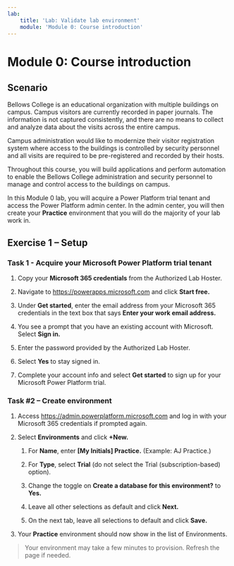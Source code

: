```yaml
---
lab:
    title: 'Lab: Validate lab environment'
    module: 'Module 0: Course introduction'
---
```


# Module 0: Course introduction

## Scenario

Bellows College is an educational organization with multiple buildings on
campus. Campus visitors are currently recorded in paper journals. The
information is not captured consistently, and there are no means to collect and
analyze data about the visits across the entire campus.

Campus administration would like to modernize their visitor registration system
where access to the buildings is controlled by security personnel and all visits
are required to be pre-registered and recorded by their hosts.

Throughout this course, you will build applications and perform automation to
enable the Bellows College administration and security personnel to manage and
control access to the buildings on campus.

In this Module 0 lab, you will acquire a Power Platform trial tenant and access
the Power Platform admin center. In the admin center, you will then create your
**Practice** environment that you will do the majority of your lab work in.

## Exercise 1 – Setup

### Task 1 - Acquire your Microsoft Power Platform trial tenant

1.  Copy your **Microsoft 365 credentials** from the Authorized Lab Hoster.

2.  Navigate to <https://powerapps.microsoft.com> and click **Start free.**

3.  Under **Get started**, enter the email address from your Microsoft 365
    credentials in the text box that says **Enter your work email address.**

4.  You see a prompt that you have an existing account with Microsoft. Select
    **Sign in.**

5.  Enter the password provided by the Authorized Lab Hoster.

6.  Select **Yes** to stay signed in.

7.  Complete your account info and select **Get started** to sign up for your
    Microsoft Power Platform trial.

### Task \#2 – Create environment

1.  Access <https://admin.powerplatform.microsoft.com> and log in with your
    Microsoft 365 credentials if prompted again.

2.  Select **Environments** and click **+New.**

    1.  For **Name**, enter **[My Initials] Practice.** (Example: AJ Practice.)

    2.  For **Type**, select **Trial** (do not select the Trial
        (subscription-based) option).

    3.  Change the toggle on **Create a database for this environment?** to
        **Yes.**

    4.  Leave all other selections as default and click **Next.**

    5.  On the next tab, leave all selections to default and click **Save.**

3.  Your **Practice** environment should now show in the list of Environments.

>   Your environment may take a few minutes to provision. Refresh the page if
>   needed.
